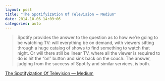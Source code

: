 ```yaml
---
layout: post
title: "The Spotifyization Of Television — Medium"
date: 2014-10-06 14:09:06
categories: auto
---
```


> Spotify provides the answer to the question as to how we’re going to be watching TV: will everything be on demand, with viewers sifting through a huge catalog of shows to find something to watch that night. Or will there still be linear TV, where all the viewer is required to do is hit the “on” button and sink back on the couch. The answer, judging from the success of Spotify and similar services, is both.

 <!-- --> 

[The Spotifyization Of Television — Medium](https://medium.com/@awolk/the-spotifyization-of-television-7058f416cb7)